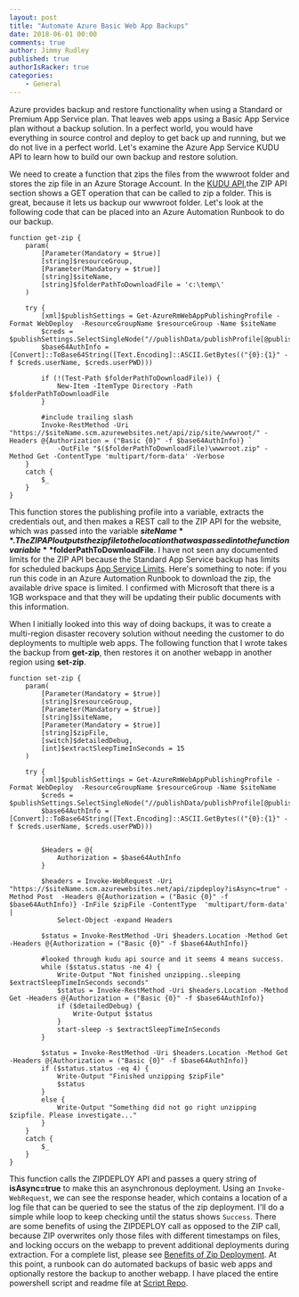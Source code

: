 ```yaml
---
layout: post
title: "Automate Azure Basic Web App Backups"
date: 2018-06-01 00:00
comments: true
author: Jimmy Rudley
published: true
authorIsRacker: true
categories:
    - General
---
```


Azure provides backup and restore functionality when using a Standard or Premium App Service plan. That leaves web apps using a Basic App Service plan without a backup solution. In a perfect world, you would have everything in source control and deploy to get back up and running, but we do not live in a perfect world. Let's examine the Azure App Service KUDU API to learn how to build our own backup  and restore solution.

<!-- more -->

We need to create a function that zips the files from the wwwroot folder and stores the zip file in an Azure Storage Account. In the [KUDU API](https://github.com/projectkudu/kudu/wiki/REST-API),the ZIP API section shows a GET operation that can be called to zip a folder. This is great, because it lets us backup our wwwroot folder. Let's look at the following code that can be placed into an Azure Automation Runbook to do our backup.

```
function get-zip {
    param( 
        [Parameter(Mandatory = $true)]
        [string]$resourceGroup,
        [Parameter(Mandatory = $true)]
        [string]$siteName,
        [string]$folderPathToDownloadFile = 'c:\temp\'
    )  
    
    try {
        [xml]$publishSettings = Get-AzureRmWebAppPublishingProfile -Format WebDeploy  -ResourceGroupName $resourceGroup -Name $siteName
        $creds = $publishSettings.SelectSingleNode("//publishData/publishProfile[@publishMethod='MSDeploy']")
        $base64AuthInfo = [Convert]::ToBase64String([Text.Encoding]::ASCII.GetBytes(("{0}:{1}" -f $creds.userName, $creds.userPWD)))

        if (!(Test-Path $folderPathToDownloadFile)) {
            New-Item -ItemType Directory -Path $folderPathToDownloadFile
        }

        #include trailing slash
        Invoke-RestMethod -Uri "https://$siteName.scm.azurewebsites.net/api/zip/site/wwwroot/" -Headers @{Authorization = ("Basic {0}" -f $base64AuthInfo)} `
            -OutFile "$($folderPathToDownloadFile)\wwwroot.zip" -Method Get -ContentType 'multipart/form-data' -Verbose
    }
    catch {
        $_ 
    }
}
```
This function stores the publishing profile into a variable, extracts the credentials out, and then makes a REST call to the ZIP API for the website, which was passed into the variable **$siteName**. The ZIP API outputs the zip file to the location that was passed into the function variable **$folderPathToDownloadFile**. I have not seen any documented limits for the ZIP API because the Standard App Service backup has limits for scheduled backups [App Service Limits](https://docs.microsoft.com/en-us/azure/azure-subscription-service-limits#app-service-limits). Here's something to note: if you run this code in an Azure Automation Runbook to download the zip, the available drive space is limited. I confirmed with Microsoft that there is a 1GB workspace and that they will be updating their public documents with this information.

When I initially looked into this way of doing backups, it was to create a multi-region disaster recovery solution without needing the customer to do deployments to multiple web apps. The following function that I wrote takes the backup from **get-zip**, then restores it on another webapp in another region using **set-zip**.

```
function set-zip {
    param( 
        [Parameter(Mandatory = $true)]
        [string]$resourceGroup,
        [Parameter(Mandatory = $true)]
        [string]$siteName,
        [Parameter(Mandatory = $true)]
        [string]$zipFile,
        [switch]$detailedDebug,
        [int]$extractSleepTimeInSeconds = 15
    ) 

    try {      
        [xml]$publishSettings = Get-AzureRmWebAppPublishingProfile -Format WebDeploy  -ResourceGroupName $resourceGroup -Name $siteName
        $creds = $publishSettings.SelectSingleNode("//publishData/publishProfile[@publishMethod='MSDeploy']")
        $base64AuthInfo = [Convert]::ToBase64String([Text.Encoding]::ASCII.GetBytes(("{0}:{1}" -f $creds.userName, $creds.userPWD)))


        $Headers = @{
            Authorization = $base64AuthInfo
        }
      
        $headers = Invoke-WebRequest -Uri "https://$siteName.scm.azurewebsites.net/api/zipdeploy?isAsync=true" -Method Post  -Headers @{Authorization = ("Basic {0}" -f $base64AuthInfo)} -InFile $zipFile -ContentType  'multipart/form-data'  | 
            Select-Object -expand Headers
       
        $status = Invoke-RestMethod -Uri $headers.Location -Method Get -Headers @{Authorization = ("Basic {0}" -f $base64AuthInfo)}
        
        #looked through kudu api source and it seems 4 means success. 
        while ($status.status -ne 4) {   
            Write-Output "Not finished unzipping..sleeping $extractSleepTimeInSeconds seconds"
            $status = Invoke-RestMethod -Uri $headers.Location -Method Get -Headers @{Authorization = ("Basic {0}" -f $base64AuthInfo)} 
            if ($detailedDebug) {
                Write-Output $status
            }
            start-sleep -s $extractSleepTimeInSeconds
        }           
        
        $status = Invoke-RestMethod -Uri $headers.Location -Method Get -Headers @{Authorization = ("Basic {0}" -f $base64AuthInfo)}
        if ($status.status -eq 4) {
            Write-Output "Finished unzipping $zipFile"
            $status
        }
        else {
            Write-Output "Something did not go right unzipping $zipfile. Please investigate..."
        }
    }
    catch {
        $_
    }
}
```

This function calls the ZIPDEPLOY API and passes a query string of **isAsync=true** to make this an asynchronous deployment. Using an ``Invoke-WebRequest``, we can see the response header, which contains a location of a log file that can be queried to see the status of the zip deployment. I'll do a simple while loop to keep checking until the status shows ``Success``. There are some benefits of using the ZIPDEPLOY call as opposed to the ZIP call, because ZIP overwrites only those files with different timestamps on files, and locking occurs on the webapp to prevent additional deployments during extraction. For a complete list, please see [Benefits of Zip Deployment](https://github.com/projectkudu/kudu/wiki/Deploying-from-a-zip-file). At this point, a runbook can do automated backups of basic web apps and optionally restore the backup to another webapp. I have placed the entire powershell script and readme file at [Script Repo](https://github.com/jrudley/basicWebAppBackupRestore).
